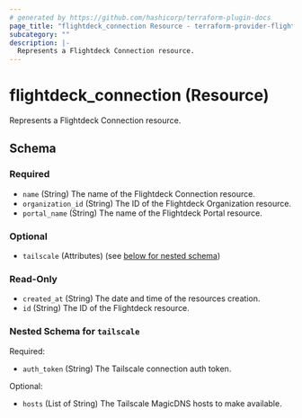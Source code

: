 ```yaml
---
# generated by https://github.com/hashicorp/terraform-plugin-docs
page_title: "flightdeck_connection Resource - terraform-provider-flightdeck"
subcategory: ""
description: |-
  Represents a Flightdeck Connection resource.
---
```


# flightdeck_connection (Resource)

Represents a Flightdeck Connection resource.



<!-- schema generated by tfplugindocs -->
## Schema

### Required

- `name` (String) The name of the Flightdeck Connection resource.
- `organization_id` (String) The ID of the Flightdeck Organization resource.
- `portal_name` (String) The name of the Flightdeck Portal resource.

### Optional

- `tailscale` (Attributes) (see [below for nested schema](#nestedatt--tailscale))

### Read-Only

- `created_at` (String) The date and time of the resources creation.
- `id` (String) The ID of the Flightdeck resource.

<a id="nestedatt--tailscale"></a>
### Nested Schema for `tailscale`

Required:

- `auth_token` (String) The Tailscale connection auth token.

Optional:

- `hosts` (List of String) The Tailscale MagicDNS hosts to make available.
